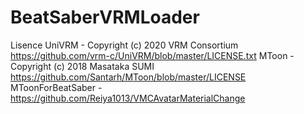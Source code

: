# BeatSaberVRMLoader

Lisence
UniVRM - Copyright (c) 2020 VRM Consortium https://github.com/vrm-c/UniVRM/blob/master/LICENSE.txt
MToon - Copyright (c) 2018 Masataka SUMI https://github.com/Santarh/MToon/blob/master/LICENSE
MToonForBeatSaber - https://github.com/Reiya1013/VMCAvatarMaterialChange
